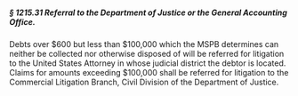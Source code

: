 ##### § 1215.31 Referral to the Department of Justice or the General Accounting Office. #####

Debts over $600 but less than $100,000 which the MSPB determines can neither be collected nor otherwise disposed of will be referred for litigation to the United States Attorney in whose judicial district the debtor is located. Claims for amounts exceeding $100,000 shall be referred for litigation to the Commercial Litigation Branch, Civil Division of the Department of Justice.